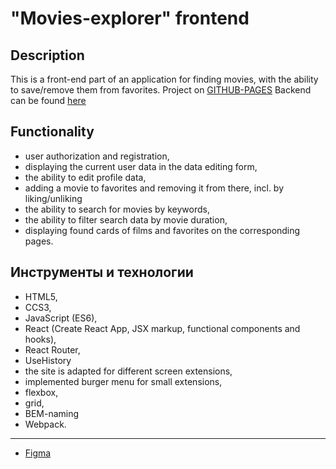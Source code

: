 # "Movies-explorer" frontend

## Description
This is a front-end part of an application for finding movies, with the ability to save/remove them from favorites.
Project on [GITHUB-PAGES](https://palinakarabovich.github.io/movies-explorer-frontend/)
Backend can be found [here](https://github.com/palinakarabovich/movies-explorer-api)

## Functionality
* user authorization and registration,
* displaying the current user data in the data editing form,
* the ability to edit profile data,
* adding a movie to favorites and removing it from there, incl. by liking/unliking
* the ability to search for movies by keywords,
* the ability to filter search data by movie duration,
* displaying found cards of films and favorites on the corresponding pages.

## Инструменты и технологии
* HTML5,
* CCS3,
* JavaScript (ES6),
* React (Create React App, JSX markup, functional components and hooks),
* React Router,
* UseHistory
* the site is adapted for different screen extensions,
* implemented burger menu for small extensions,
* flexbox,
* grid,
* BEM-naming
* Webpack.

------------

* [Figma](https://www.figma.com/file/mRQRmjCvYJAdXkqXZomvXv/diploma?node-id=891%3A3857)

